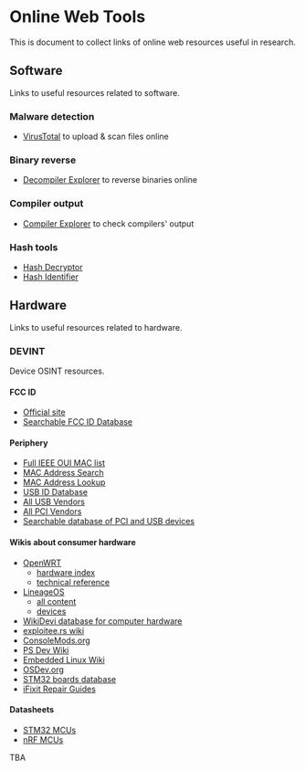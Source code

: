 
# Online Web Tools
This is document to collect links of online web resources useful in research.




## Software
Links to useful resources related to software.


### Malware detection

- [VirusTotal](https://www.virustotal.com/gui/home/upload) to upload & scan files online


### Binary reverse

- [Decompiler Explorer](https://dogbolt.org) to reverse binaries online


### Compiler output

- [Compiler Explorer](https://godbolt.org) to check compilers' output


### Hash tools

- [Hash Decryptor](https://hashes.com/en/decrypt/hash)
- [Hash Identifier](https://hashes.com/en/tools/hash_identifier)



## Hardware
Links to useful resources related to hardware.


### DEVINT
Device OSINT resources.

#### FCC ID

- [Official site](https://www.fcc.gov/oet/ea/fccid)
- [Searchable FCC ID Database](https://fccid.io)

#### Periphery

- [Full IEEE OUI MAC list](https://standards-oui.ieee.org/oui/oui.txt)
- [MAC Address Search](https://mac.lc)
- [MAC Address Lookup](https://maclookup.app)
- [USB ID Database](https://the-sz.com/products/usbid)
- [All USB Vendors](https://devicehunt.com/all-usb-vendors)
- [All PCI Vendors](https://devicehunt.com/all-pci-vendors)
- [Searchable database of PCI and USB devices](https://devicehunt.com)

#### Wikis about consumer hardware

- [OpenWRT](https://openwrt.org/docs/start)
  - [hardware index](https://openwrt.org/docs/techref/hardware/index)
  - [technical reference](https://openwrt.org/docs/techref/start)
- [LineageOS](https://wiki.lineageos.org)
  - [all content](https://wiki.lineageos.org/pages)
  - [devices](https://wiki.lineageos.org/devices)
- [WikiDevi database for computer hardware](https://wikidevi.wi-cat.ru)
- [exploitee.rs wiki](https://www.exploitee.rs)
- [ConsoleMods.org](https://consolemods.org)
- [PS Dev Wiki](https://www.psdevwiki.com)
- [Embedded Linux Wiki](https://elinux.org)
- [OSDev.org](https://wiki.osdev.org)
- [STM32 boards database](https://stm32-base.org/boards)
- [iFixit Repair Guides](https://www.ifixit.com/Guide)

#### Datasheets

- [STM32 MCUs](https://www.st.com/en/microcontrollers-microprocessors/stm32-32-bit-arm-cortex-mcus/documentation.html)
- [nRF MCUs](https://docs.nordicsemi.com)

TBA

